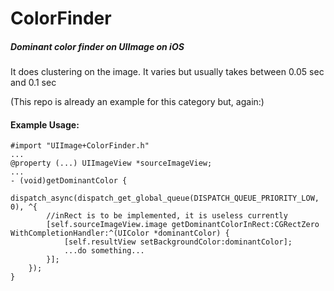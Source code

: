 # ColorFinder
##### Dominant color finder on UIImage on iOS
It does clustering on the image. It varies but usually takes between 0.05 sec and 0.1 sec

(This repo is already an example for this category but, again:)
#### Example Usage:
```
#import "UIImage+ColorFinder.h"
...
@property (...) UIImageView *sourceImageView;
...
- (void)getDominantColor {
    dispatch_async(dispatch_get_global_queue(DISPATCH_QUEUE_PRIORITY_LOW, 0), ^{
        //inRect is to be implemented, it is useless currently
        [self.sourceImageView.image getDominantColorInRect:CGRectZero WithCompletionHandler:^(UIColor *dominantColor) {
            [self.resultView setBackgroundColor:dominantColor];
            ...do something...
        }];
    });
}
```
